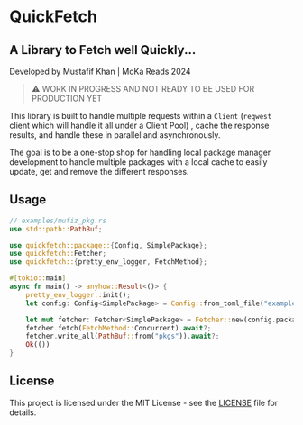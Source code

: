# QuickFetch

## A Library to Fetch well Quickly...

Developed by Mustafif Khan | MoKa Reads 2024

> :warning: WORK IN PROGRESS AND NOT READY TO BE USED FOR PRODUCTION YET

This library is built to handle multiple requests within a `Client` (`reqwest` client which will handle it all under a Client Pool)
, cache the response results, and handle these in parallel and asynchronously.

The goal is to be a one-stop shop for handling local package manager development to handle multiple
packages with a local cache to easily update, get and remove the different responses.


## Usage

```rust
// examples/mufiz_pkg.rs
use std::path::PathBuf;

use quickfetch::package::{Config, SimplePackage};
use quickfetch::Fetcher;
use quickfetch::{pretty_env_logger, FetchMethod};

#[tokio::main]
async fn main() -> anyhow::Result<()> {
    pretty_env_logger::init();
    let config: Config<SimplePackage> = Config::from_toml_file("examples/pkgs.toml").await?;

    let mut fetcher: Fetcher<SimplePackage> = Fetcher::new(config.packages(), "mufiz")?;
    fetcher.fetch(FetchMethod::Concurrent).await?;
    fetcher.write_all(PathBuf::from("pkgs")).await?;
    Ok(())
}
```


## License

This project is licensed under the MIT License - see the [LICENSE](LICENSE) file for details.
